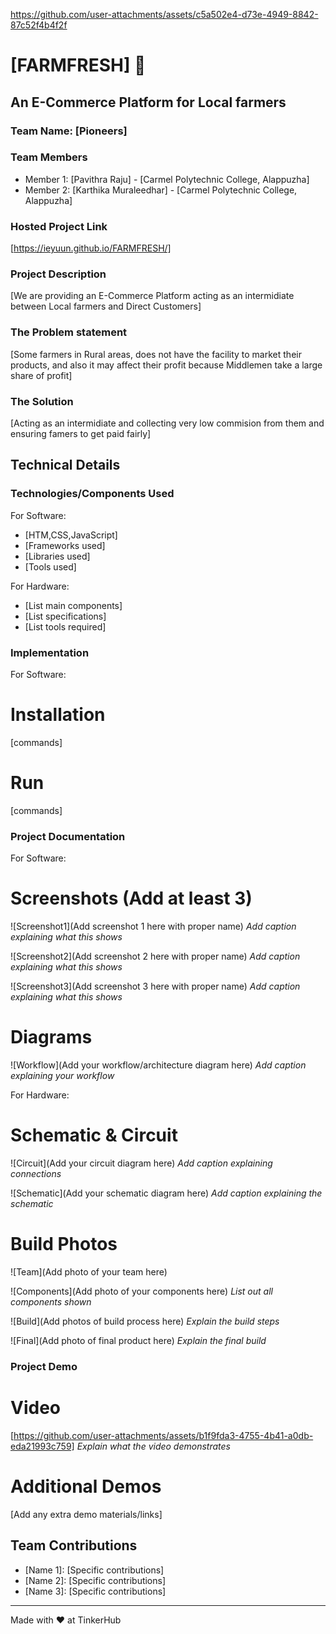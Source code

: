 
https://github.com/user-attachments/assets/c5a502e4-d73e-4949-8842-87c52f4b4f2f
# [FARMFRESH] 🎯


## An E-Commerce Platform for Local farmers
### Team Name: [Pioneers]


### Team Members
- Member 1: [Pavithra Raju] - [Carmel Polytechnic College, Alappuzha]
- Member 2: [Karthika Muraleedhar] - [Carmel Polytechnic College, Alappuzha]

### Hosted Project Link
[https://ieyuun.github.io/FARMFRESH/]

### Project Description
[We are providing an E-Commerce Platform acting as an intermidiate between Local farmers and Direct Customers]

### The Problem statement
[Some farmers in Rural areas, does not have the facility to market their products, and also it may affect their profit because Middlemen take a large share of profit]

### The Solution
[Acting as an intermidiate and collecting very low commision from them and ensuring famers to get paid fairly]

## Technical Details
### Technologies/Components Used
For Software:
- [HTM,CSS,JavaScript]
- [Frameworks used]
- [Libraries used]
- [Tools used]

For Hardware:
- [List main components]
- [List specifications]
- [List tools required]

### Implementation
For Software:
# Installation
[commands]

# Run
[commands]

### Project Documentation
For Software:

# Screenshots (Add at least 3)
![Screenshot1](Add screenshot 1 here with proper name)
*Add caption explaining what this shows*

![Screenshot2](Add screenshot 2 here with proper name)
*Add caption explaining what this shows*

![Screenshot3](Add screenshot 3 here with proper name)
*Add caption explaining what this shows*

# Diagrams
![Workflow](Add your workflow/architecture diagram here)
*Add caption explaining your workflow*

For Hardware:

# Schematic & Circuit
![Circuit](Add your circuit diagram here)
*Add caption explaining connections*

![Schematic](Add your schematic diagram here)
*Add caption explaining the schematic*

# Build Photos
![Team](Add photo of your team here)


![Components](Add photo of your components here)
*List out all components shown*

![Build](Add photos of build process here)
*Explain the build steps*

![Final](Add photo of final product here)
*Explain the final build*

### Project Demo
# Video
[https://github.com/user-attachments/assets/b1f9fda3-4755-4b41-a0db-eda21993c759]
*Explain what the video demonstrates*

# Additional Demos
[Add any extra demo materials/links]

## Team Contributions
- [Name 1]: [Specific contributions]
- [Name 2]: [Specific contributions]
- [Name 3]: [Specific contributions]

---
Made with ❤️ at TinkerHub
